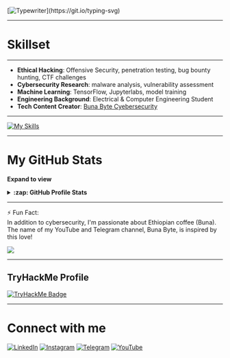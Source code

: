 [![Typewriter](https://readme-typing-svg.herokuapp.com?font=Orbitron&size=30&duration=4000&color=00FF40&pause=500&center=true&random=false&width=1200&lines=$+Hi+there,+I'm+Befikadu!+👋+a+Cybersecurity+Enthusiast;)](https://git.io/typing-svg)



---

# Skillset
---

- **Ethical Hacking**: Offensive Security, penetration testing, bug bounty hunting, CTF challenges
- **Cybersecurity Research**: malware analysis, vulnerability assessment
- **Machine Learning**: TensorFlow, Jupyterlabs, model training 
- **Engineering Background**: Electrical & Computer Engineering Student
- **Tech Content Creator**: [Buna Byte Cyebersecurity](https://www.youtube.com/@BunaByte)
---

[![My Skills](https://skillicons.dev/icons?i=python,cpp,linux,bash,git,github,kali,powershell,flask,js,html,css,mysql,pr,tensorflow,sklearn,jupyter&perline=15)](https://skillicons.dev)

---

# My GitHub Stats
**Expand to view**

<details>
  <summary><b>:zap: GitHub Profile Stats</b></summary>
  <br>
  
  <a href="http://www.github.com/0xfke"><img src="https://github-readme-stats.vercel.app/api?username=0xfke&show_icons=true&hide=&count_private=true&title_color=0891b2&text_color=ffffff&icon_color=0891b2&bg_color=1c1917&hide_border=true&show_icons=true" alt="0xfke's GitHub stats" /></a><a href="http://www.github.com/0xfke">
<img src="https://github-readme-streak-stats.herokuapp.com/?user=0xfke&stroke=ffffff&background=1c1917&ring=0891b2&fire=0891b2&currStreakNum=ffffff&currStreakLabel=0891b2&sideNums=ffffff&sideLabels=ffffff&dates=ffffff&hide_border=true" /></a>
  
</details>

---
⚡ Fun Fact:<br>In addition to cybersecurity, I'm passionate about Ethiopian coffee (Buna). The name of my YouTube and Telegram channel, Buna Byte, is inspired by this love!

[![](https://visitcount.itsvg.in/api?id=0xfke&icon=0&color=0)](https://visitcount.itsvg.in)

---
## TryHackMe Profile

[![TryHackMe Badge](https://img.shields.io/badge/TryHackMe-Profile-green?style=flat-square&logo=tryhackme&logoColor=white)](https://tryhackme.com/p/0xfke)

---
# Connect with me
[![LinkedIn](https://img.shields.io/badge/LinkedIn-BefikaduTesfaye-0077B5?style=flat-square&logo=linkedin&logoColor=white)](https://www.linkedin.com/in/befikadu-tesfaye/)
[![Instagram](https://img.shields.io/badge/Instagram-BefikaduTesfaye-%23E4405F.svg?logo=Instagram&logoColor=white)](https://instagram.com/0xfke)
[![Telegram](https://img.shields.io/badge/Telegram-BunaByte-0088cc?style=flat-square&logo=telegram&logoColor=white)](https://t.me/bunabytecs)
[![YouTube](https://img.shields.io/badge/YouTube-BunaByte-red?style=flat-square&logo=youtube&logoColor=white)](https://www.youtube.com/@bunabyte?sub_confirmation=1) 
